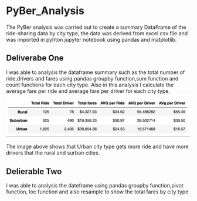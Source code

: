 # PyBer_Analysis
The PyBer analysis was carried out to create a summary DataFrame of the ride-sharing data by city type, the data was derived from excel csv file and was imported in pyhton jupyter notebook using pandas and matplotlib.
## Deliverabe One
I was able to analysis the dataframe summary such as the total number of ride,drivers and fares using pandas groupby function,sum function and count functions for each city type. Also in this analysis I calculate the average fare per ride and average fare per driver for each city type. 
![image](https://github.com/Thaofeeqat/PyBer_Analysis/blob/main/Delivery%201.png)

The image above shows that Urban city type gets more ride and have more drivers that the rural and surban cities.

## Delierable Two
I was able to analysis the dateframe using pandas groupby function,pivot function, loc function and also resample to show the total fares by city type 

